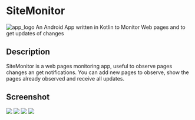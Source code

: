 # SiteMonitor

![app_logo](/images/2020/07/radar.png)
An Android App written in Kotlin to Monitor Web pages and to get updates of changes

## Description

SiteMonitor is a web pages monitoring app, useful to observe pages changes an get notifications. You can add new pages to observe, show the pages already observed and receive all updates.

## Screenshot

![](/images/2020/07/photo_2020-07-04_16-29-52.jpg)
![](/images/2020/07/photo_2020-07-04_16-29-45.jpg)
![](/images/2020/07/photo_2020-07-04_16-29-49.jpg)
![](/images/2020/07/photo_2020-07-04_16-29-01.jpg)
